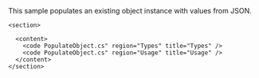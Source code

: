 <?xml version="1.0" encoding="utf-8"?>
<topic id="PopulateObject" revisionNumber="1">
  <developerConceptualDocument xmlns="http://ddue.schemas.microsoft.com/authoring/2003/5" xmlns:xlink="http://www.w3.org/1999/xlink">This sample populates an existing object instance with values from JSON.

    <section>

      <content>
        <code PopulateObject.cs" region="Types" title="Types" />
        <code PopulateObject.cs" region="Usage" title="Usage" />
      </content>
    </section>